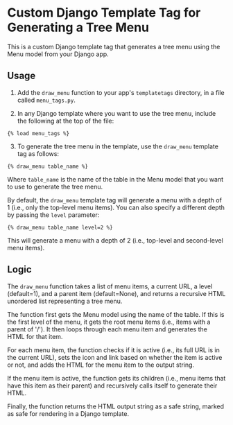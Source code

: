 # Custom Django Template Tag for Generating a Tree Menu
This is a custom Django template tag that generates a tree menu using the Menu model from your Django app.

## Usage
1. Add the `draw_menu` function to your app's `templatetags` directory, in a file called `menu_tags.py`.

2. In any Django template where you want to use the tree menu, include the following at the top of the file:

```django
{% load menu_tags %}
```

3. To generate the tree menu in the template, use the `draw_menu` template tag as follows:

```django
{% draw_menu table_name %}
```

Where `table_name` is the name of the table in the Menu model that you want to use to generate the tree menu.

By default, the `draw_menu` template tag will generate a menu with a depth of 1 (i.e., only the top-level menu items). You can also specify a different depth by passing the `level` parameter:

```django
{% draw_menu table_name level=2 %}
```

This will generate a menu with a depth of 2 (i.e., top-level and second-level menu items).

## Logic
The `draw_menu` function takes a list of menu items, a current URL, a level (default=1), and a parent item (default=None), and returns a recursive HTML unordered list representing a tree menu.

The function first gets the Menu model using the name of the table. If this is the first level of the menu, it gets the root menu items (i.e., items with a parent of '/'). It then loops through each menu item and generates the HTML for that item.

For each menu item, the function checks if it is active (i.e., its full URL is in the current URL), sets the icon and link based on whether the item is active or not, and adds the HTML for the menu item to the output string.

If the menu item is active, the function gets its children (i.e., menu items that have this item as their parent) and recursively calls itself to generate their HTML.

Finally, the function returns the HTML output string as a safe string, marked as safe for rendering in a Django template.